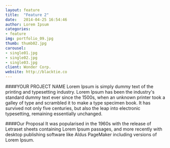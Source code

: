 ```yaml
---
layout: feature
title:  "Feature 2"
date:   2014-04-25 16:54:46
author: Lorem Ipsum
categories:
- feature
img: portfolio_09.jpg
thumb: thumb02.jpg
carousel:
- single01.jpg
- single02.jpg
- single03.jpg
client: Wonder Corp.
website: http://blacktie.co
---
```

####YOUR PROJECT NAME
Lorem Ipsum is simply dummy text of the printing and typesetting industry. Lorem Ipsum has been the industry's standard dummy text ever since the 1500s, when an unknown printer took a galley of type and scrambled it to make a type specimen book. It has survived not only five centuries, but also the leap into electronic typesetting, remaining essentially unchanged.

####Our Proposal
It was popularised in the 1960s with the release of Letraset sheets containing Lorem Ipsum passages, and more recently with desktop publishing software like Aldus PageMaker including versions of Lorem Ipsum.